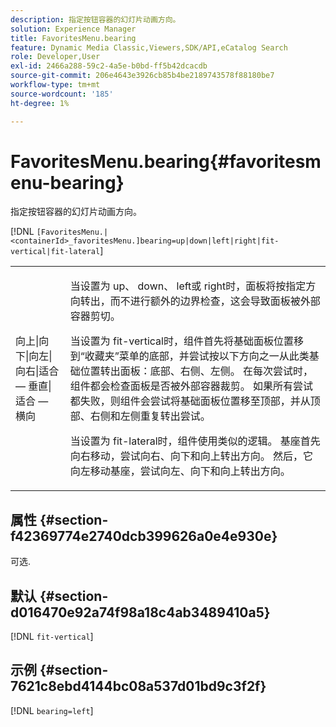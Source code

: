 ```yaml
---
description: 指定按钮容器的幻灯片动画方向。
solution: Experience Manager
title: FavoritesMenu.bearing
feature: Dynamic Media Classic,Viewers,SDK/API,eCatalog Search
role: Developer,User
exl-id: 2466a288-59c2-4a5e-b0bd-ff5b42dcacdb
source-git-commit: 206e4643e3926cb85b4be2189743578f88180be7
workflow-type: tm+mt
source-wordcount: '185'
ht-degree: 1%

---
```


# FavoritesMenu.bearing{#favoritesmenu-bearing}

指定按钮容器的幻灯片动画方向。

[!DNL `[FavoritesMenu.|<containerId>_favoritesMenu.]bearing=up|down|left|right|fit-vertical|fit-lateral`]

<table id="table_2B109D2F91E64B5382B31921C3780FA5"> 
 <tbody> 
  <tr> 
   <td colname="col1"> <p><span class="codeph">向上|向下|向左|向右|适合 — 垂直|适合 — 横向</span> </p> </td> 
   <td colname="col2"> <p> 当设置为<span class="codeph"> up</span>、<span class="codeph"> down</span>、<span class="codeph"> left</span>或<span class="codeph"> right</span>时，面板将按指定方向转出，而不进行额外的边界检查，这会导致面板被外部容器剪切。 </p> <p>当设置为<span class="codeph"> fit-vertical</span>时，组件首先将基础面板位置移到“收藏夹”菜单的底部，并尝试按以下方向之一从此类基础位置转出面板：底部、右侧、左侧。 在每次尝试时，组件都会检查面板是否被外部容器裁剪。 如果所有尝试都失败，则组件会尝试将基础面板位置移至顶部，并从顶部、右侧和左侧重复转出尝试。 </p> <p>当设置为<span class="codeph"> fit-lateral</span>时，组件使用类似的逻辑。 基座首先向右移动，尝试向右、向下和向上转出方向。 然后，它向左移动基座，尝试向左、向下和向上转出方向。 </p> </td> 
  </tr> 
 </tbody> 
</table>

## 属性 {#section-f42369774e2740dcb399626a0e4e930e}

可选.

## 默认 {#section-d016470e92a74f98a18c4ab3489410a5}

[!DNL `fit-vertical`]

## 示例 {#section-7621c8ebd4144bc08a537d01bd9c3f2f}

[!DNL `bearing=left`]
